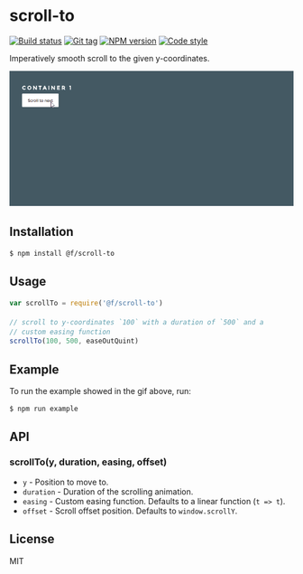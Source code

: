 
# scroll-to

[![Build status][travis-image]][travis-url]
[![Git tag][git-image]][git-url]
[![NPM version][npm-image]][npm-url]
[![Code style][standard-image]][standard-url]

Imperatively smooth scroll to the given y-coordinates.

![Preview](./preview.gif)

## Installation

    $ npm install @f/scroll-to

## Usage

```js
var scrollTo = require('@f/scroll-to')

// scroll to y-coordinates `100` with a duration of `500` and a
// custom easing function
scrollTo(100, 500, easeOutQuint)
```

## Example

To run the example showed in the gif above, run:

```
$ npm run example
```

## API

### scrollTo(y, duration, easing, offset)

- `y` - Position to move to.
- `duration` - Duration of the scrolling animation.
- `easing` - Custom easing function. Defaults to a linear function (`t => t`).
- `offset` - Scroll offset position. Defaults to `window.scrollY`.

## License

MIT

[travis-image]: https://img.shields.io/travis/micro-js/scroll-to.svg?style=flat-square
[travis-url]: https://travis-ci.org/micro-js/scroll-to
[git-image]: https://img.shields.io/github/tag/micro-js/scroll-to.svg?style=flat-square
[git-url]: https://github.com/micro-js/scroll-to
[standard-image]: https://img.shields.io/badge/code%20style-standard-brightgreen.svg?style=flat-square
[standard-url]: https://github.com/feross/standard
[npm-image]: https://img.shields.io/npm/v/@f/scroll-to.svg?style=flat-square
[npm-url]: https://npmjs.org/package/@f/scroll-to
